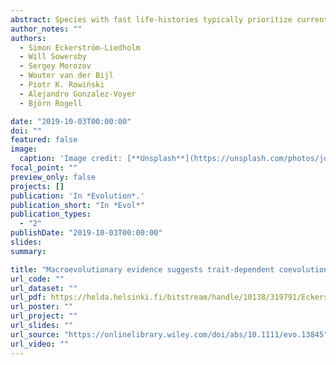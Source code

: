 ```yaml
---
abstract: Species with fast life-histories typically prioritize current over future reproductive events, compared to species with slow life-histories. These species therefore require greater energetic input into reproduction, and also likely have less time to realize their reproductive potential. Hence, behaviors that increase access to both resources and mating opportunities, at a cost of increased mortality risk, could coevolve with the pace of life-history. However, whether this prediction holds across species, remains untested under standardized conditions. Here, we test how risky behaviors, which facilitate access to resources and mating opportunities (i.e., activity, boldness, and aggression), along with metabolic rate, coevolve with the pace of life-history across 20 species of killifish that present remarkable divergences in the pace of life-history. We found a positive association between the pace of life-history and aggression, but interestingly not with other behavioral traits or metabolic rate. Aggression is linked to interference competition, and in killifishes is often employed to secure mates, while activity and boldness are more relevant for exploiting energetic resources. Our results suggest that the trade-off between current and future reproduction plays a more prominent role in shaping mating behavior, while behaviors related to energy acquisition may be influenced by ecological factors.
author_notes: ""
authors:
  - Simon Eckerström-Liedholm
  - Will Sowersby
  - Sergey Morozov
  - Wouter van der Bijl
  - Piotr K. Rowiński
  - Alejandro Gonzalez-Voyer
  - Björn Rogell

date: "2019-10-03T00:00:00"
doi: ""
featured: false
image:
  caption: 'Image credit: [**Unsplash**](https://unsplash.com/photos/jdD8gXaTZsc)'
focal_point: ""
preview_only: false
projects: []
publication: 'In *Evolution*.'
publication_short: "In *Evol*"
publication_types:
  - "2"
publishDate: "2019-10-03T00:00:00"
slides: 
summary: 

title: "Macroevolutionary evidence suggests trait-dependent coevolution between behavior and life-history"
url_code: ""
url_dataset: ""
url_pdf: https://helda.helsinki.fi/bitstream/handle/10138/319791/Eckerstr_m_Liedholm_et_al_2019_Evolution.pdf?sequence=1
url_poster: ""
url_project: ""
url_slides: ""
url_source: "https://onlinelibrary.wiley.com/doi/abs/10.1111/evo.13845"
url_video: ""
---
```

